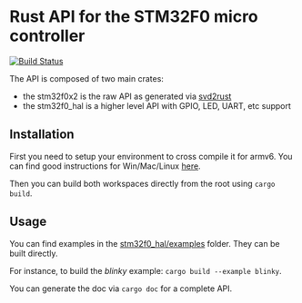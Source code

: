 # Rust API for the STM32F0 micro controller

[![Build Status](https://travis-ci.org/pollen-robotics/stm32f0.svg?branch=master)](https://travis-ci.org/pollen-robotics/stm32f0)

The API is composed of two main crates:

* the stm32f0x2 is the raw API as generated via [svd2rust](https://github.com/japaric/svd2rust)
* the stm32f0_hal is a higher level API with GPIO, LED, UART, etc support

## Installation

First you need to setup your environment to cross compile it for armv6. You can find good instructions for Win/Mac/Linux [here](https://japaric.github.io/discovery/03-setup/README.html).

Then you can build both workspaces directly from the root using ```cargo build```.

## Usage

You can find examples in the [stm32f0_hal/examples](./stm32f0_hal/examples) folder. They can be built directly.

For instance, to build the *blinky* example: ```cargo build --example blinky```.

You can generate the doc via ```cargo doc``` for a complete API.
